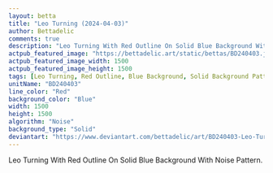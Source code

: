 ```yaml
---
layout: betta
title: "Leo Turning (2024-04-03)"
author: Bettadelic
comments: true
description: "Leo Turning With Red Outline On Solid Blue Background With Noise Pattern."
actpub_featured_image: "https://bettadelic.art/static/bettas/BD240403.jpg"
actpub_featured_image_width: 1500
actpub_featured_image_height: 1500
tags: [Leo Turning, Red Outline, Blue Background, Solid Background Pattern, Noise Pattern, April 2024]
unitName: "BD240403"
line_color: "Red"
background_color: "Blue"
width: 1500
height: 1500
algorithm: "Noise"
background_type: "Solid"
deviantart: "https://www.deviantart.com/bettadelic/art/BD240403-Leo-Turning-2024-04-03-1038405370"
---
```


Leo Turning With Red Outline On Solid Blue Background With Noise Pattern.
